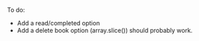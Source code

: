 To do:
- Add a read/completed option
- Add a delete book option (array.slice()) should probably work.
